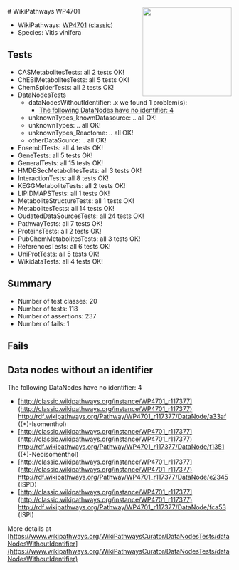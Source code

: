 <img style="float: right; width: 200px" src="https://upload.wikimedia.org/wikipedia/commons/thumb/8/83/Wplogo_with_text_500.png/640px-Wplogo_with_text_500.png" />
# WikiPathways WP4701

* WikiPathways: [WP4701](https://wikipathways.org/pathways/WP4701) ([classic](https://classic.wikipathways.org/instance/WP4701))
* Species: Vitis vinifera
## Tests
* CASMetabolitesTests: all 2 tests OK!
* ChEBIMetabolitesTests: all 5 tests OK!
* ChemSpiderTests: all 2 tests OK!
* DataNodesTests
    * dataNodesWithoutIdentifier: .x we found 1 problem(s):
        * [The following DataNodes have no identifier: 4](#d2d32fa3)
    * unknownTypes_knownDatasource: .. all OK!
    * unknownTypes: .. all OK!
    * unknownTypes_Reactome: .. all OK!
    * otherDataSource: .. all OK!
* EnsemblTests: all 4 tests OK!
* GeneTests: all 5 tests OK!
* GeneralTests: all 15 tests OK!
* HMDBSecMetabolitesTests: all 3 tests OK!
* InteractionTests: all 8 tests OK!
* KEGGMetaboliteTests: all 2 tests OK!
* LIPIDMAPSTests: all 1 tests OK!
* MetaboliteStructureTests: all 1 tests OK!
* MetabolitesTests: all 14 tests OK!
* OudatedDataSourcesTests: all 24 tests OK!
* PathwayTests: all 7 tests OK!
* ProteinsTests: all 2 tests OK!
* PubChemMetabolitesTests: all 3 tests OK!
* ReferencesTests: all 6 tests OK!
* UniProtTests: all 5 tests OK!
* WikidataTests: all 4 tests OK!


## Summary

* Number of test classes: 20
* Number of tests: 118
* Number of assertions: 237
* Number of fails: 1

## Fails

<a name="d2d32fa3" />

## Data nodes without an identifier

The following DataNodes have no identifier: 4

* [http://classic.wikipathways.org/instance/WP4701_r117377](http://classic.wikipathways.org/instance/WP4701_r117377) http://rdf.wikipathways.org/Pathway/WP4701_r117377/DataNode/a33af ((+)-Isomenthol)
* [http://classic.wikipathways.org/instance/WP4701_r117377](http://classic.wikipathways.org/instance/WP4701_r117377) http://rdf.wikipathways.org/Pathway/WP4701_r117377/DataNode/f1351 ((+)-Neoisomenthol)
* [http://classic.wikipathways.org/instance/WP4701_r117377](http://classic.wikipathways.org/instance/WP4701_r117377) http://rdf.wikipathways.org/Pathway/WP4701_r117377/DataNode/e2345 (ISPD)
* [http://classic.wikipathways.org/instance/WP4701_r117377](http://classic.wikipathways.org/instance/WP4701_r117377) http://rdf.wikipathways.org/Pathway/WP4701_r117377/DataNode/fca53 (ISPI)


More details at [https://www.wikipathways.org/WikiPathwaysCurator/DataNodesTests/dataNodesWithoutIdentifier](https://www.wikipathways.org/WikiPathwaysCurator/DataNodesTests/dataNodesWithoutIdentifier)

